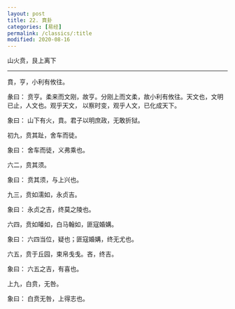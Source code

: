 ```yaml
---
layout: post
title: 22. 賁卦
categories: [易经]
permalink: /classics/:title
modified: 2020-08-16
---
```


山火贲，艮上离下

---

賁，亨，小利有攸往。

彖曰： 贲亨。柔来而文刚，故亨。分刚上而文柔，故小利有攸往。天文也，文明已止，人文也。观乎天文，
以察时变，观乎人文，已化成天下。

象曰： 山下有火，賁。君子以明庶政，无敢折狱。

初九，贲其趾，舍车而徒。

象曰： 舍车而徒，义弗乘也。

六二，贲其须。

象曰： 贲其须，与上兴也。

九三，贲如濡如，永贞吉。

象曰： 永贞之吉，终莫之陵也。

六四，贲如皤如，白马翰如，匪寇婚媾。

象曰： 六四当位，疑也；匪寇婚媾，终无尤也。

六五，贲于丘园，束帛戋戋。吝，终吉。

象曰： 六五之吉，有喜也。

上九，白贲，无咎。

象曰： 白贲无咎，上得志也。
